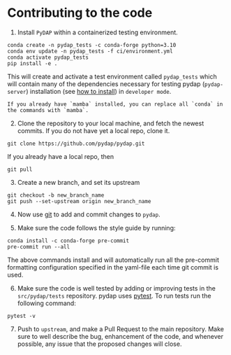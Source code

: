 # Contributing to the code

1. Install `PyDAP` within a containerized testing environment.
```shell
conda create -n pydap_tests -c conda-forge python=3.10
conda env update -n pydap_tests -f ci/environment.yml
conda activate pydap_tests
pip install -e .
```
This will create and activate a test environment called `pydap_tests` which will contain many of the dependencies necessary for testing pydap (`pydap-server`) installation (see [how to install](../how_to_install.md)) in `developer mode`.

```{note}
If you already have `mamba` installed, you can replace all `conda` in the commands with `mamba`.
```
2. Clone the repository to your local machine, and fetch the newest commits.
If you do not have yet a local repo, clone it.
```shell
git clone https://github.com/pydap/pydap.git
```
If you already have a local repo, then
```shell
git pull
```
3. Create a new branch, and set its upstream
```shell
git checkout -b new_branch_name
git push --set-upstream origin new_branch_name
```
4. Now use [git](git.md) to add and commit changes to `pydap`.

5. Make sure the code follows the style guide by running:

```shell
conda install -c conda-forge pre-commit
pre-commit run --all
```
The above commands install and will automatically run all the pre-commit formatting configuration specified in the yaml-file each time git commit is used.

6. Make sure the code is well tested by adding or improving tests in the `src/pydap/tests` repository. pydap uses [pytest](https://docs.pytest.org/en/stable/). To run tests run the following command:

```shell
pytest -v
```

7. Push to `upstream`, and make a Pull Request to the main repository. Make sure to well describe the bug, enhancement of the code, and whenever possible, any issue that the proposed changes will close.
